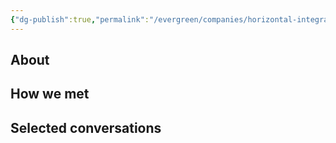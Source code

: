 ```yaml
---
{"dg-publish":true,"permalink":"/evergreen/companies/horizontal-integration-non-drilling/ormat/","tags":["company"]}
---
```


## About


## How we met


## Selected conversations
